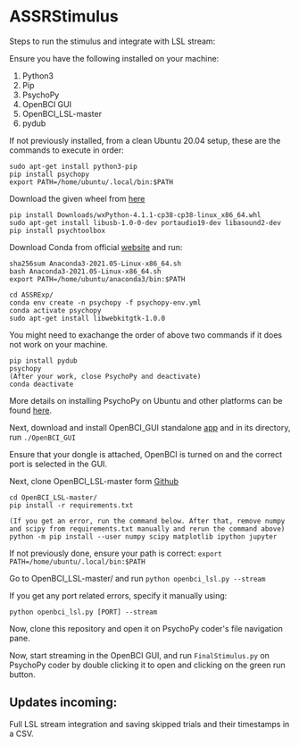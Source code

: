 # ASSRStimulus

Steps to run the stimulus and integrate with LSL stream:

Ensure you have the following installed on your machine:

1. Python3
2. Pip
3. PsychoPy
4. OpenBCI GUI
5. OpenBCI_LSL-master
6. pydub

If not previously installed, from a clean Ubuntu 20.04 setup, these are the commands to execute in order:

```
sudo apt-get install python3-pip
pip install psychopy
export PATH=/home/ubuntu/.local/bin:$PATH
```

Download the given wheel from [here](https://extras.wxpython.org/wxPython4/extras/linux/gtk3/)
```
pip install Downloads/wxPython-4.1.1-cp38-cp38-linux_x86_64.whl 
sudo apt-get install libusb-1.0-0-dev portaudio19-dev libasound2-dev
pip install psychtoolbox
```

Download Conda from official [website](https://docs.anaconda.com/anaconda/install/index.html) and run:
```
sha256sum Anaconda3-2021.05-Linux-x86_64.sh 
bash Anaconda3-2021.05-Linux-x86_64.sh 
export PATH=/home/ubuntu/anaconda3/bin:$PATH

cd ASSRExp/
conda env create -n psychopy -f psychopy-env.yml
conda activate psychopy
sudo apt-get install libwebkitgtk-1.0.0
```
You might need to exachange the order of above two commands if it does not work on your machine.

```
pip install pydub
psychopy
(After your work, close PsychoPy and deactivate)
conda deactivate
```

More details on installing PsychoPy on Ubuntu and other platforms can be found [here](https://www.psychopy.org/download.html).


Next, download and install OpenBCI_GUI standalone [app](https://openbci.com/downloads) and in its directory, run
```./OpenBCI_GUI ```

Ensure that your dongle is attached, OpenBCI is turned on and the correct port is selected in the GUI. 


Next, clone OpenBCI_LSL-master form [Github](https://github.com/openbci-archive/OpenBCI_LSL)
```
cd OpenBCI_LSL-master/
pip install -r requirements.txt 

(If you get an error, run the command below. After that, remove numpy and scipy from requirements.txt manually and rerun the command above)
python -m pip install --user numpy scipy matplotlib ipython jupyter

```
If not previously done, ensure your path is correct:
```export PATH=/home/ubuntu/.local/bin:$PATH```

Go to OpenBCI_LSL-master/ and run
```python openbci_lsl.py --stream```

If you get any port related errors, specify it manually using:

```
python openbci_lsl.py [PORT] --stream
```


Now, clone this repository and open it on PsychoPy coder's file navigation pane.

Now, start streaming in the OpenBCI GUI, and run ```FinalStimulus.py``` on PsychoPy coder by double clicking it to open and clicking on the green run button.

## Updates incoming:

Full LSL stream integration and saving skipped trials and their timestamps in a CSV.
